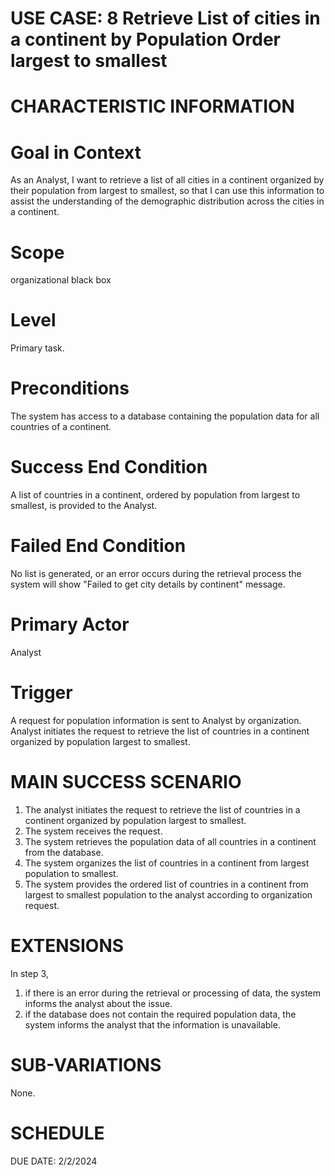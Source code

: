 USE CASE: 8 Retrieve List of cities in a continent by Population Order largest to smallest
================================================================================

CHARACTERISTIC INFORMATION
=================================

Goal in Context
===================

As an Analyst, I want to retrieve a list of all cities in a continent organized by their population from largest to smallest, so that I can use this information to assist the understanding of the demographic distribution across the cities in a continent.

Scope
==========
 
organizational black box

Level
==========

Primary task.

Preconditions
=================

The system has access to a database containing the population data for all countries of a continent.

Success End Condition
=========================

A list of countries in a continent, ordered by population from largest to smallest, is provided to the Analyst.

Failed End Condition
======================

No list is generated, or an error occurs during the retrieval process the system will show "Failed to get city details by continent" message.

Primary Actor
=================

Analyst 

Trigger
============

A request for population information is sent to Analyst by organization. Analyst initiates the request to retrieve the list of countries in a continent organized by population largest to smallest.

MAIN SUCCESS SCENARIO
==========================

1. The analyst initiates the request to retrieve the list of countries in a continent organized by population largest to smallest.
2. The system receives the request.
3. The system retrieves the population data of all countries in a continent from the database.
4. The system organizes the list of countries in a continent from largest population to smallest.
5. The system provides the ordered list of countries in a continent from largest to smallest population to the analyst according to organization request. 

EXTENSIONS
================

In step 3,

1. if there is an error during the retrieval or processing of data, the system informs the analyst about the issue.
2. if the database does not contain the required population data, the system informs the analyst that the information is unavailable.

SUB-VARIATIONS
====================

None.

SCHEDULE
================

DUE DATE: 2/2/2024
